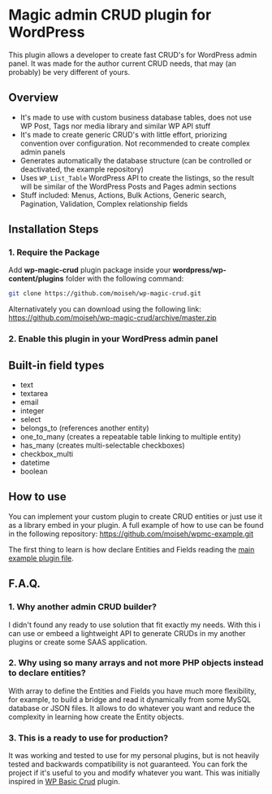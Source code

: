 # Magic admin CRUD plugin for WordPress

This plugin allows a developer to create fast CRUD's for WordPress admin panel. It was made for the author current CRUD needs, that may (an probably) be very different of yours.

## Overview

* It's made to use with custom business database tables, does not use WP Post, Tags nor media library and similar WP API stuff
* It's made to create generic CRUD's with little effort, priorizing convention over configuration. Not recommended to create complex admin panels
* Generates automatically the database structure (can be controlled or deactivated, the example repository)
* Uses `WP_List_Table` WordPress API to create the listings, so the result will be similar of the WordPress Posts and Pages admin sections
* Stuff included: Menus, Actions, Bulk Actions, Generic search, Pagination, Validation, Complex relationship fields

## Installation Steps

### 1. Require the Package

Add **wp-magic-crud** plugin package inside your **wordpress/wp-content/plugins** folder with the following command:

```bash
git clone https://github.com/moiseh/wp-magic-crud.git
```

Alternativately you can download using the following link: https://github.com/moiseh/wp-magic-crud/archive/master.zip

### 2. Enable this plugin in your WordPress admin panel

## Built-in field types

* text
* textarea
* email
* integer
* select
* belongs_to (references another entity)
* one_to_many (creates a repeatable table linking to multiple entity)
* has_many (creates multi-selectable checkboxes)
* checkbox_multi
* datetime
* boolean

## How to use

You can implement your custom plugin to create CRUD entities or just use it as a library embed in your plugin.
A full example of how to use can be found in the following repository: https://github.com/moiseh/wpmc-example.git

The first thing to learn is how declare Entities and Fields reading the [main example plugin file](https://github.com/moiseh/wpmc-example/blob/master/wpmc-example.php).

## F.A.Q.

### 1. Why another admin CRUD builder?

I didn't found any ready to use solution that fit exactly my needs. With this i can use or embeed a lightweight API to generate CRUDs in my another plugins or create some SAAS application.

### 2. Why using so many arrays and not more PHP objects instead to declare entities?

With array to define the Entities and Fields you have much more flexibility, for example, to build a bridge and read it dynamically from some MySQL database or JSON files. It allows to do whatever you want and reduce the complexity in learning how create the Entity objects.

### 3. This is a ready to use for production?

It was working and tested to use for my personal plugins, but is not heavily tested and backwards compatibility is not guaranteed. You can fork the project if it's useful to you and modify whatever you want. This was initially inspired in [WP Basic Crud](https://wordpress.org/plugins/wp-basic-crud/) plugin.
